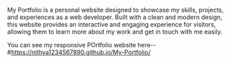 My Portfolio is a personal website designed to showcase my skills, projects, and experiences as a web developer. Built with a clean and modern design, this website provides an interactive and engaging experience for visitors, allowing them to learn more about my work and get in touch with me easily.

You can see my responsive POrtfolio website here--
#https://nithya1234567890.github.io/My-Portfolio/
